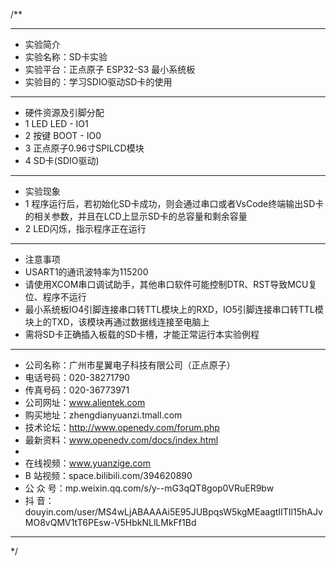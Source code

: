 /**
 ***************************************************************************************************
 * 实验简介
 * 实验名称：SD卡实验
 * 实验平台：正点原子 ESP32-S3 最小系统板
 * 实验目的：学习SDIO驱动SD卡的使用

 ***************************************************************************************************
 * 硬件资源及引脚分配
 * 1 LED
     LED - IO1
 * 2 按键
     BOOT - IO0 
 * 3 正点原子0.96寸SPILCD模块
 * 4 SD卡(SDIO驱动)

 ***************************************************************************************************
 * 实验现象
 * 1 程序运行后，若初始化SD卡成功，则会通过串口或者VsCode终端输出SD卡的相关参数，并且在LCD上显示SD卡的总容量和剩余容量
 * 2 LED闪烁，指示程序正在运行

 ***************************************************************************************************
 * 注意事项
 * USART1的通讯波特率为115200
 * 请使用XCOM串口调试助手，其他串口软件可能控制DTR、RST导致MCU复位、程序不运行
 * 最小系统板IO4引脚连接串口转TTL模块上的RXD，IO5引脚连接串口转TTL模块上的TXD，该模块再通过数据线连接至电脑上
 * 需将SD卡正确插入板载的SD卡槽，才能正常运行本实验例程

 ***********************************************************************************************************
 * 公司名称：广州市星翼电子科技有限公司（正点原子）
 * 电话号码：020-38271790
 * 传真号码：020-36773971
 * 公司网址：www.alientek.com
 * 购买地址：zhengdianyuanzi.tmall.com
 * 技术论坛：http://www.openedv.com/forum.php
 * 最新资料：www.openedv.com/docs/index.html
 *
 * 在线视频：www.yuanzige.com
 * B 站视频：space.bilibili.com/394620890
 * 公 众 号：mp.weixin.qq.com/s/y--mG3qQT8gop0VRuER9bw
 * 抖    音：douyin.com/user/MS4wLjABAAAAi5E95JUBpqsW5kgMEaagtIITIl15hAJvMO8vQMV1tT6PEsw-V5HbkNLlLMkFf1Bd
 ***********************************************************************************************************
 */